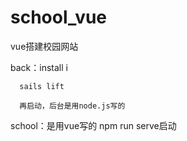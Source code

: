 # school_vue
vue搭建校园网站

back：install i

      sails lift
      
      再启动，后台是用node.js写的
      
school：是用vue写的
        npm run serve启动
